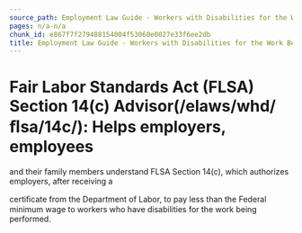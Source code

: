 ```yaml
---
source_path: Employment Law Guide - Workers with Disabilities for the Work Being Performed.md
pages: n/a-n/a
chunk_id: e867f7f279488154004f53060e0027e33f6ee2db
title: Employment Law Guide - Workers with Disabilities for the Work Being Performed
---
```

# Fair Labor Standards Act (FLSA) Section 14(c) Advisor(/elaws/whd/ﬂsa/14c/): Helps employers, employees

and their family members understand FLSA Section 14(c), which authorizes employers, after receiving a

certiﬁcate from the Department of Labor, to pay less than the Federal minimum wage to workers who have disabilities for the work being performed.
